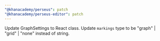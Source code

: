 ```yaml
---
"@khanacademy/perseus": patch
"@khanacademy/perseus-editor": patch
---
```


Update GraphSettings to React class. Update `markings` type to be "graph" | "grid" | "none" instead of string.
